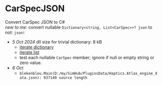 # CarSpecJSON
 Convert CarSpec JSON to C#  
	*new to me*: convert nullable `Dictionary<string, List<CarSpec>>? json` to not:  `json!`
- *5 Oct 2024*  dll size for trivial dictionary:  8 kB
    - [iterate dictionary](https://code-maze.com/csharp-iterate-through-dictionary/)
    - [iterate list](https://www.tutorialsteacher.com/articles/foreach-loop-in-csharp)  
	- test each nullable `CarSpec` member; ignore if null or empty string or zero value.
- *6 Oct*
	- `blekenbleu.Main(D:/my/SimHub/PluginsData/Haptics.Atlas_engine_data.json): 937140 source length`
